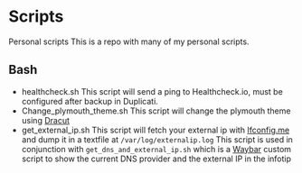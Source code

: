 # Scripts
Personal scripts
This is a repo with many of my personal scripts.

## Bash
- healthcheck.sh
This script will send a ping to Healthcheck.io, must be configured after backup in Duplicati.
- Change_plymouth_theme.sh
This script will change the plymouth theme using [Dracut](https://github.com/dracut-ng/dracut-ng/wiki)
- get_external_ip.sh
This script will fetch your external ip with [Ifconfig.me](http://ifconfig.me) and dump it in a textfile at `/var/log/externalip.log`
This script is used in conjunction with `get_dns_and_external_ip.sh` which is a [Waybar](https://github.com/Alexays/Waybar) custom script to show the current DNS provider and the external IP in the infotip
